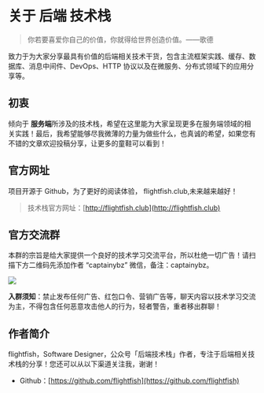 # 关于 后端 技术栈

> 你若要喜爱你自己的价值，你就得给世界创造价值。——歌德


致力于为大家分享最具有价值的后端相关技术干货，包含主流框架实践、缓存、数据库、消息中间件、DevOps、HTTP 协议以及在微服务、分布式领域下的应用分享等。

## 初衷

倾向于 **服务端**所涉及的技术栈，希望在这里能为大家呈现更多在服务端领域的相关实践！最后，我希望能够尽我微薄的力量为做些什么，也真诚的希望，如果您有不错的文章欢迎投稿分享，让更多的童鞋可以看到！

## 官方网址

项目开源于 Github，为了更好的阅读体验， flightfish.club,未来越来越好！

> 技术栈官方网址：[http://flightfish.club](http://flightfish.club)

## 官方交流群

本群的宗旨是给大家提供一个良好的技术学习交流平台，所以杜绝一切广告！请扫描下方二维码先添加作者 “captainybz” 微信，备注：captainybz。

![](https://captainybz-1304372915.cos.ap-nanjing.myqcloud.com/rd-blog/img/wx_subscribe.jpg)

**入群须知**：禁止发布任何广告、红包口令、营销广告等，聊天内容以技术学习交流为主，不得包含任何恶意攻击他人的行为，轻者警告，重者移出群聊！

## 作者简介

flightfish，Software Designer，公众号「后端技术栈」作者，专注于后端相关技术栈的分享！您还可以从以下渠道关注我，谢谢！

* Github：[https://github.com/flightfish](https://github.com/flightfish)